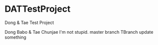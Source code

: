 DATTestProject
==============

Dong &amp; Tae Test Project


Dong Babo & Tae Chunjae
I'm not stupid.
m a s t e r   b r a n c h  
 T B r a n c h  
 u p d a t e   s o m e t h i n g 
 
 